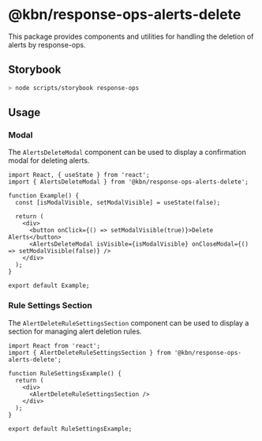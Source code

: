 # @kbn/response-ops-alerts-delete

This package provides components and utilities for handling the deletion of alerts by response-ops.

## Storybook

```sh
> node scripts/storybook response-ops
```

## Usage

### Modal

The `AlertsDeleteModal` component can be used to display a confirmation modal for deleting alerts.

```tsx
import React, { useState } from 'react';
import { AlertsDeleteModal } from '@kbn/response-ops-alerts-delete';

function Example() {
  const [isModalVisible, setModalVisible] = useState(false);

  return (
    <div>
      <button onClick={() => setModalVisible(true)}>Delete Alerts</button>
      <AlertsDeleteModal isVisible={isModalVisible} onCloseModal={() => setModalVisible(false)} />
    </div>
  );
}

export default Example;
```

### Rule Settings Section

The `AlertDeleteRuleSettingsSection` component can be used to display a section for managing alert deletion rules.

```tsx
import React from 'react';
import { AlertDeleteRuleSettingsSection } from '@kbn/response-ops-alerts-delete';

function RuleSettingsExample() {
  return (
    <div>
      <AlertDeleteRuleSettingsSection />
    </div>
  );
}

export default RuleSettingsExample;
```
